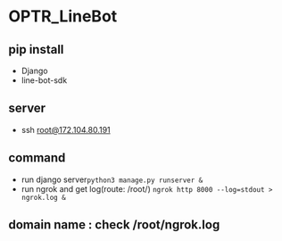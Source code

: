 # OPTR_LineBot
## pip install
* Django
* line-bot-sdk
## server
* ssh root@172.104.80.191
## command
* run django server```python3 manage.py runserver &```
* run ngrok and get log(route: /root/) ```ngrok http 8000 --log=stdout > ngrok.log &```
## domain name : check /root/ngrok.log
